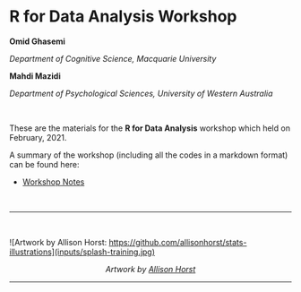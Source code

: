 

# R for Data Analysis Workshop

**Omid Ghasemi**

*Department of Cognitive Science, Macquarie University*

**Mahdi Mazidi**

*Department of Psychological Sciences, University of Western Australia*




<br>

These are the materials for the **R for Data Analysis** workshop which held on February, 2021.

A summary of the workshop (including all the codes in a markdown format) can be found here:

- [Workshop Notes](https://omidghasemi21.github.io/r_for_data_analysis/scripts/workshop_notes.html)

<br>
<hr>
<br>

![Artwork by Allison Horst: https://github.com/allisonhorst/stats-illustrations](inputs/splash-training.jpg)

<center>

*Artwork by [Allison Horst](https://github.com/allisonhorst/stats-illustrations)*

</center>
<hr>


